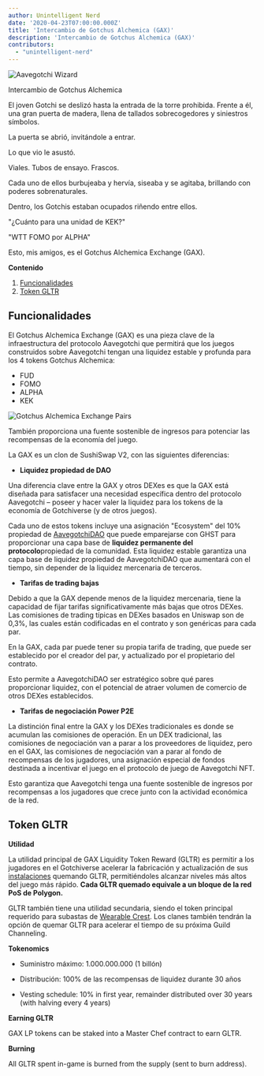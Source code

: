 ```yaml
---
author: Unintelligent Nerd
date: '2020-04-23T07:00:00.000Z'
title: 'Intercambio de Gotchus Alchemica (GAX)'
description: 'Intercambio de Gotchus Alchemica (GAX)'
contributors:
  - "unintelligent-nerd"
---
```


<div class="headerImageContainer">
<img class="headerImage" src="/gotchus-alchemica-exchange/wizard-aavegotchi.gif" alt="Aavegotchi Wizard">
<p class="headerImageText">Intercambio de Gotchus Alchemica</p>
</div>

El joven Gotchi se deslizó hasta la entrada de la torre prohibida. Frente a él, una gran puerta de madera, llena de tallados sobrecogedores y siniestros símbolos.

La puerta se abrió, invitándole a entrar.

Lo que vio le asustó.

Viales. Tubos de ensayo. Frascos.

Cada uno de ellos burbujeaba y hervía, siseaba y se agitaba, brillando con poderes sobrenaturales.

Dentro, los Gotchis estaban ocupados riñendo entre ellos.

"¿Cuánto para una unidad de KEK?"

"WTT FOMO por ALPHA"

Esto, mis amigos, es el Gotchus Alchemica Exchange (GAX).

<div class="contentsBox">

**Contenido**

<ol>
<li><a href=#features>Funcionalidades</a></li>
<li><a href=#gltr-token>Token GLTR</a></li>
</ol>

</div>

## Funcionalidades

El Gotchus Alchemica Exchange (GAX) es una pieza clave de la infraestructura del protocolo Aavegotchi que permitirá que los juegos construidos sobre Aavegotchi tengan una liquidez estable y profunda para los 4 tokens Gotchus Alchemica:

* FUD
* FOMO
* ALPHA
* KEK

<img class="bodyImage" src="/gotchus-alchemica-exchange/gotchus-alchemica-exchange-pairs.png" alt="Gotchus Alchemica Exchange Pairs" />

También proporciona una fuente sostenible de ingresos para potenciar las recompensas de la economía del juego.

La GAX es un clon de SushiSwap V2, con las siguientes diferencias:

* **Liquidez propiedad de DAO**

Una diferencia clave entre la GAX y otros DEXes es que la GAX está diseñada para satisfacer una necesidad específica dentro del protocolo Aavegotchi – poseer y hacer valer la liquidez para los tokens de la economía de Gotchiverse (y de otros juegos).

Cada uno de estos tokens incluye una asignación "Ecosystem" del 10% propiedad de [AavegotchiDAO](/dao) que puede emparejarse con GHST para proporcionar una capa base de **liquidez permanente del protocolo**propiedad de la comunidad. Esta liquidez estable garantiza una capa base de liquidez propiedad de AavegotchiDAO que aumentará con el tiempo, sin depender de la liquidez mercenaria de terceros.

* **Tarifas de trading bajas**

Debido a que la GAX depende menos de la liquidez mercenaria, tiene la capacidad de fijar tarifas significativamente más bajas que otros DEXes. Las comisiones de trading típicas en DEXes basados en Uniswap son de 0,3%, las cuales están codificadas en el contrato y son genéricas para cada par.

En la GAX, cada par puede tener su propia tarifa de trading, que puede ser establecido por el creador del par, y actualizado por el propietario del contrato.

Esto permite a AavegotchiDAO ser estratégico sobre qué pares proporcionar liquidez, con el potencial de atraer volumen de comercio de otros DEXes establecidos.

* **Tarifas de negociación Power P2E**

La distinción final entre la GAX y los DEXes tradicionales es donde se acumulan las comisiones de operación. En un DEX tradicional, las comisiones de negociación van a parar a los proveedores de liquidez, pero en el GAX, las comisiones de negociación van a parar al fondo de recompensas de los jugadores, una asignación especial de fondos destinada a incentivar el juego en el protocolo de juego de Aavegotchi NFT.

Esto garantiza que Aavegotchi tenga una fuente sostenible de ingresos por recompensas a los jugadores que crece junto con la actividad económica de la red.

## Token GLTR

**Utilidad**

La utilidad principal de GAX Liquidity Token Reward (GLTR) es permitir a los jugadores en el Gotchiverse acelerar la fabricación y actualización de sus [instalaciones](/gotchiverse#building-on-realm-parcels) quemando GLTR, permitiéndoles alcanzar niveles más altos del juego más rápido. **Cada GLTR quemado equivale a un bloque de la red PoS de Polygon.**

GLTR también tiene una utilidad secundaria, siendo el token principal requerido para subastas de [Wearable Crest](/guild#accessing-a-guild). Los clanes también tendrán la opción de quemar GLTR para acelerar el tiempo de su próxima Guild Channeling.

**Tokenomics**

* Suministro máximo: 1.000.000.000 (1 billón)

* Distribución: 100% de las recompensas de liquidez durante 30 años

* Vesting schedule: 10% in first year, remainder distributed over 30 years (with halving every 4 years)

**Earning GLTR**

GAX LP tokens can be staked into a Master Chef contract to earn GLTR.

**Burning**

All GLTR spent in-game is burned from the supply (sent to burn address).

